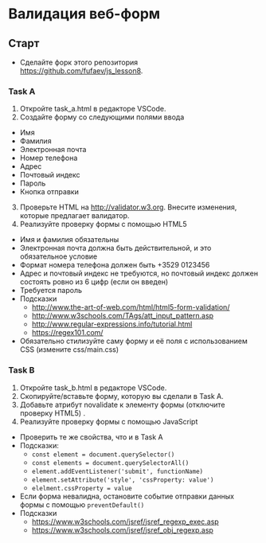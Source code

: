 #  Валидация веб-форм

##  Старт
  * Сделайте форк этого репозитория https://github.com/fufaev/js_lesson8.

###  Task А
1. Откройте task_a.html в редакторе VSCode.
2. Создайте форму со следующими полями ввода
  * Имя
  * Фамилия
  * Электронная почта
  * Номер телефона
  * Адрес
  * Почтовый индекс
  * Пароль
  * Кнопка отправки
3. Проверьте HTML на http://validator.w3.org. Внесите изменения, которые предлагает валидатор.
4. Реализуйте проверку формы с помощью HTML5
  * Имя и фамилия обязательны
  * Электронная почта должна быть действительной, и это обязательное условие
  * Формат номера телефона должен быть +3529 0123456
  * Адрес и почтовый индекс не требуются, но почтовый индекс должен состоять ровно из 6 цифр (если он введен)
  * Требуется пароль
  * Подсказки
    * http://www.the-art-of-web.com/html/html5-form-validation/
    * http://www.w3schools.com/TAgs/att_input_pattern.asp
    * http://www.regular-expressions.info/tutorial.html
    * https://regex101.com/
  * Обязательно стилизуйте саму форму и её поля с использованием CSS (измените css/main.css)

###  Task B
1. Откройте task_b.html в редакторе VSCode.
2. Скопируйте/вставьте форму, которую вы сделали в Task A.
3. Добавьте атрибут novalidate к элементу формы (отключите проверку HTML5) .
4. Реализуйте проверку формы с помощью JavaScript
  * Проверить те же свойства, что и в Task A
  * Подсказки:
    * `const element = document.querySelector()`
    * `const elements = document.querySelectorAll()`
    * `element.addEventListener('submit', functionName)`
    * `element.setAttribute('style', 'cssProperty: value')`
    * `elelment.cssProperty = value`
  * Если форма невалидна, остановите событие отправки данных формы с помощью `preventDefault()`
  * Подсказки
    * https://www.w3schools.com/jsref/jsref_regexp_exec.asp
    * https://www.w3schools.com/jsref/jsref_obj_regexp.asp
